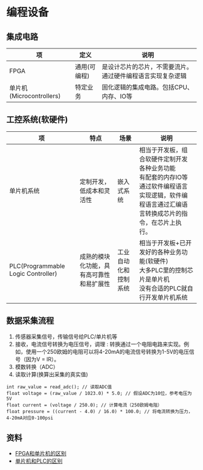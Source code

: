 # 编程设备

## 集成电路
| 项 | 定义 | 说明 |
| - | - | - |
| FPGA | 通用(可编程) | 是设计芯片的芯片，不需要流片。通过硬件编程语言实现复杂逻辑 |
| 单片机(Microcontrollers) | 特定业务 | 固化逻辑的集成电路。包括CPU、内存、IO等 |

## 工控系统(软硬件)
| 项 | 特点 | 场景 | 说明 |
| - | - | - | - |
| 单片机系统 | 定制开发，低成本和灵活性 | 嵌入式系统 | 相当于开发板，组合软硬件定制开发各种业务功能 <br> 有配套的内存IO等 <br> 通过软件编程语言实现逻辑，软件编程语言通过汇编语言转换成芯片的指令，在芯片上执行。 |
| PLC(Programmable Logic Controller) | 成熟的模块化功能，具有高可靠性和易扩展性 | 工业自动化和控制系统 | 相当于开发板+已开发好的各种业务功能(软硬件) <br> 大多PLC里的控制芯片是单片机 <br> 没有合适的PLC就自行开发单片机系统 |

## 数据采集流程
1. 传感器采集信号，传输信号给PLC/单片机等
1. 接收，电流信号转换为电压信号，调理 : 转换通过一个电阻电路来实现。例如，使用一个250欧姆的电阻可以将4-20mA的电流信号转换为1-5V的电压信号（因为V = IR）。
1. 模数转换（ADC）
1. 读取计算(换算出采集的真实值)
```
int raw_value = read_adc(); // 读取ADC值
float voltage = (raw_value / 1023.0) * 5.0; // 假设ADC为10位，参考电压为5V
float current = (voltage / 250.0); // 计算电流（250欧姆电阻）
float pressure = ((current - 4.0) / 16.0) * 100.0; // 将电流转换为压力，4-20mA对应0-100psi
```

## 资料
* [FPGA和单片机的区别](https://zhuanlan.zhihu.com/p/267495455)
* [单片机和PLC的区别](https://www.eet-china.com/mp/a13549.html)